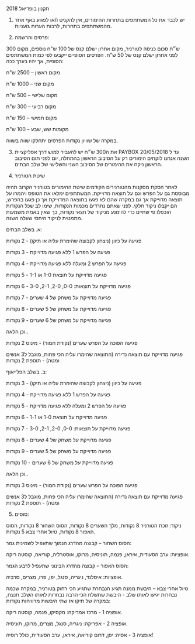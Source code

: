 תקנון בופדיאל 2018

1. יש לכבד את כל המשתתפים בתחרות ההימורים, אין להקניט ו/או לפגוע באף אחד מהמשתתפים בתחרות, לרבות הערות גזעניות.

2. פרסים והרשמה:

300 ש״ח סכום כניסה לטורניר, מקום אחרון ישלם קנס של 100 ש"ח נוספים, מקום לפני אחרון ישלם קנס של 50 ש"ח. הפרסים הסופיים ייקבעו לפי כמות המשתתפים הסופית, אך יהיו בערך ככה:

מקום ראשון – 2500 ש"ח

מקום שני – 1000 ש"ח

מקום שלישי – 500 ש"ח

מקום רביעי – 300 ש"ח

מקום חמישי – 150 ש"ח

מקומות שש, שבע – 100 ש"ח

במקרה של שוויון נקודות הפרסים יתחלקו שווה בשווה.

3. את ה300 ש״ח יש להעביר למוש דרך אפליקציית PAYBOX עד ל 20/05/2018
השנה אנחנו לוקחים הימורים רק על הסיבוב הראשון בהתחלה, יום לפני תום הסיבוב הראשון ניקח את ההימורים של הסיבוב השני והשלישי של שלב הבתים.

4. שיטת הטורניר

לאחר הסקת מסקנות מהטורנירים הקודמים שיטת ההימורים בטורניר הקרוב תהיה מבוססת גם על הפרש וגם על תוצאה מדוייקת.
המשתתפים ימלאו את הטופס ויהמרו על תוצאה מדוייקת אך גם במקרה שהם לא פגעו בתוצאה המדוייקת אך כן פגעו בהפרש, הם יקבלו ניקוד חלקי.
לפני שאתם נחרדים מכמות הנקודות, שימו לב שכל הנקודות הוכפלו פי שתיים כדי להימנע מניקוד של חצאי נקודות, כך שאין באמת משמעות מתמטית לניקוד היחסי שעלה השנה.

א. בשלב הבתים:

פגיעה על כיוון (ניצחון לקבוצה שהימרת עליה או תיקו) - 2 נקודות

פגיעה על הפרש 1 ללא פגיעה מדוייקת - 3 נקודות

פגיעה על הפרש 2 ומעלה ללא פגיעה מדוייקת - 4 נקודות

פגיעה מדוייקת על תוצאת 1-0 או 1-1 - 5 נקודות

פגיעה מדוייקת על תוצאות: 0-0, 2-0, 2-1, 3-0 - 6 נקודות

פגיעה מדוייקת על משחק של 4 שערים - 7 נקודות

פגיעה מדוייקת על משחק של 5 שערים - 8 נקודות

פגיעה מדוייקת על משחק של 6 שערים - 9 נקודות

וכן הלאה..

פגיעה הפוכה על הפרש שערים (נקודת חמור) - מינוס 2 נקודות

פגיעה מדוייקת עם תוצאה נדירה (התוצאה שהימרו
עליה הכי פחות, מוגבל ל3 אנשים ומטה) - תוספת 2 נקודות


ב. בשלב הפלייאוף:

פגיעה על כיוון (ניצחון לקבוצה שהימרת עליה או תיקו) - 3 נקודות

פגיעה על הפרש 1 ללא פגיעה מדוייקת - 4 נקודות

פגיעה על הפרש 2 ומעלה ללא פגיעה מדוייקת - 5 נקודות

פגיעה מדוייקת על תוצאת 1-0 או 1-1 - 6 נקודות

פגיעה מדוייקת על תוצאות: 0-0, 2-0, 2-1, 3-0 - 7 נקודות

פגיעה מדוייקת על משחק של 4 שערים - 8 נקודות

פגיעה מדוייקת על משחק של 5 שערים - 9 נקודות

פגיעה מדוייקת על משחק של 6 שערים - 10 נקודות

וכן הלאה..

פגיעה הפוכה על הפרש שערים (נקודת חמור) - מינוס 3 נקודות

פגיעה מדוייקת עם תוצאה נדירה (התוצאה שהימרו
עליה הכי פחות, מוגבל ל3 אנשים ומטה) - תוספת 2 נקודות

5. סוסים:

ניקוד: זוכת הטורניר 8 נקודות, מלך השערים 8 נקודות, הסוס השחור 8 נקודות, הסוס האפור 8 נקודות, טיול אחרי צבא 5 נקודות.

הסוס השחור – קבוצה מהדרג הנמוך שתעפיל לשמינית גמר:

אופציות: ערב הסעודית, איראן, פנמה, תוניסיה, מרוקו, אוסטרליה, קוריאה, קוסטה ריקה.

הסוס האפור – קבוצה מהדרג הבינוני שתעפיל לרבע הגמר:

אופציות: איסלנד, ניגריה, סנגל, יפן, פרו, מצרים, סרביה.

טיול אחרי צבא – היבשת ממנה תגיע הנבחרת שתגיע הכי רחוק בטורניר, במקרה שכמה נבחרות יגיעו לאותו שלב - היבשת שתשלח הכי הרבה נבחרות לאותו השלב תנצח, במקרה של תיקו אז שתי היבשות מרוויחות נקודות:

אופציה 1 - מרכז אמריקה: מקסיקו, פנמה, קוסטה ריקה.

אופציה 2 - אפריקה: ניגריה, סנגל, מצרים, מרוקו, תוניסיה.

אופציה 3 - אסיה: יפן, דרום קוריאה, איראן, ערב הסעודית, כולל רוסיה!
